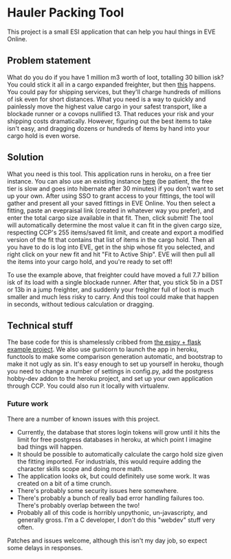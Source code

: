 # Hauler Packing Tool

This project is a small ESI application that can help you haul things in EVE Online.

## Problem statement

What do you do if you have 1 million m3 worth of loot, totalling 30 billion isk? You could stick it all in a cargo expanded freighter, but then [this](https://zkillboard.com/kill/64240535/) happens. You could pay for shipping services, but they'll charge hundreds of millions of isk even for short distances. What you need is a way to quickly and painlessly move the highest value cargo in your safest transport, like a blockade runner or a covops nullified t3. That reduces your risk and your shipping costs dramatically. However, figuring out the best items to take isn't easy, and dragging dozens or hundreds of items by hand into your cargo hold is even worse.

## Solution

What you need is this tool. This application runs in heroku, on a free tier instance. You can also use an existing instance [here](https://hauler-packing-tool.herokuapp.com/) (be patient, the free tier is slow and goes into hibernate after 30 minutes) if you don't want to set up your own. After using SSO to grant access to your fittings, the tool will gather and present all your saved fittings in EVE Online. You then select a fitting, paste an evepraisal link (created in whatever way you prefer), and enter the total cargo size available in that fit. Then, click submit! The tool will automatically determine the most value it can fit in the given cargo size, respecting CCP's 255 items/saved fit limit, and create and export a modified version of the fit that contains that list of items in the cargo hold. Then all you have to do is log into EVE, get in the ship whose fit you selected, and right click on your new fit and hit "Fit to Active Ship". EVE will then pull all the items into your cargo hold, and you're ready to set off!

To use the example above, that freighter could have moved a full 7.7 billion isk of its load with a single blockade runner. After that, you stick 5b in a DST or 13b in a jump freighter, and suddenly your freighter full of loot is much smaller and much less risky to carry. And this tool could make that happen in seconds, without tedious calculation or dragging.

## Technical stuff

The base code for this is shamelessly cribbed from [the esipy + flask example project](https://github.com/Kyria/flask-esipy-example). We also use gunicorn to launch the app in heroku, functools to make some comparison generation automatic, and bootstrap to make it not ugly as sin. It's easy enough to set up yourself in heroku, though you need to change a number of settings in config.py, add the postgress hobby-dev addon to the heroku project, and set up your own application through CCP. You could also run it locally with virtualenv.

### Future work

There are a number of known issues with this project.

* Currently, the database that stores login tokens will grow until it hits the limit for free postgress databases in heroku, at which point I imagine bad things will happen.
* It should be possible to automatically calculate the cargo hold size given the fitting imported. For industrials, this would require adding the character skills scope and doing more math.
* The application looks ok, but could definitely use some work. It was created on a bit of a time crunch.
* There's probably some security issues here somewhere.
* There's probably a bunch of really bad error handling failures too. There's probably overlap between the two!
* Probably all of this code is horribly unpythonic, un-javascripty, and generally gross. I'm a C developer, I don't do this "webdev" stuff very often.


Patches and issues welcome, although this isn't my day job, so expect some delays in responses.
